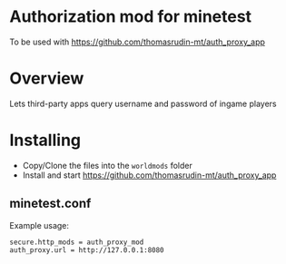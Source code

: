 
Authorization mod for minetest
=================


To be used with https://github.com/thomasrudin-mt/auth_proxy_app

# Overview

Lets third-party apps query username and password of ingame players

# Installing

* Copy/Clone the files into the `worldmods` folder
* Install and start https://github.com/thomasrudin-mt/auth_proxy_app

## minetest.conf

Example usage:
```
secure.http_mods = auth_proxy_mod
auth_proxy.url = http://127.0.0.1:8080
```

